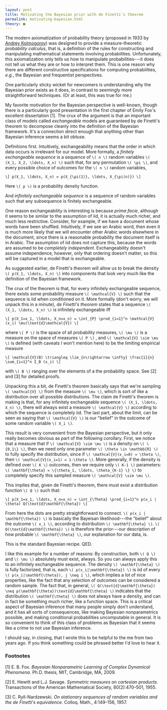 ```yaml
---
layout: post
title: Motivating the Bayesian prior with de Finetti's theorem
permalink: motivating-bayesian.html
theory: ■
---
```


The modern axiomatization of probability theory (proposed in 1933 by [Andrey Kolmogorov](http://en.wikipedia.org/wiki/Andrey_Kolmogorov)) was designed to provide a measure-theoretic *probability calculus*, that is, a definition of the rules for constructing and manipulating mathematical statements involving probabilities. Unfortunately, this axiomatization only tells us how to manipulate probabilities---it does not tell us what they are or how to interpret them. This is one reason why there are different constructive specifications for computing probabilities, *e.g.*, the Bayesian and frequentist perspectives.

One particularly sticky wicket for newcomers is understanding why the Bayesian prior exists as it does, in contrast to seemingly more straightforward techniques. (Or at least, this was true for me.)

My favorite motivation for the Bayesian perspective is well-known, though there is a particularly good presentation in the first chapter of Emily Fox's excellent dissertation [1]. The crux of the argument is that an important class of models called *exchangeable* models are guaranteed by de Finetti's theorem to decompose cleanly into the definition of the Bayesian framework. It's a connection direct enough that anything other than Bayesian inference seems a bit obtuse.

Definitions first. Intuitively, exchangeability means that the order in which data occurs is irrelevant for our model. More formally, a *finitely exchangeable sequence* is a sequence of `\( n \)` random variables `\( (X_1, X_2, \ldots, X_n) \)` such that, for any permutation `\( \pi \)`, and every possible choice of outcomes for the `\( n \)` random variables,

`\[ p(X_1, \ldots, X_n) = p(X_{\pi(1)}, \ldots, X_{\pi(n)}) \]`

Here `\( p \)` is a probability density function.

And *infinitely exchangeable sequence* is a sequence of random variables such that any subsequence is finitely exchangeable.

One reason exchangeability is interesting is because *prima facie*, although it seems to be similar to the assumption of iid, it is actually much richer, and much less restrictive. Consider, for example, if we have a document whose words have been shuffled. Intuitively, if we see an Arabic word, then even it is much more likely that we will encounter other Arabic words elsewhere in the document, since there is a reasonable probability the document itself is in Arabic. The assumption of iid does not capture this, because the words are assumed to be *completely independent*. Exchangeability doesn't assume independence, however, only that ordering doesn't matter, so this will be captured in a model that is exchangeable.

As suggested earlier, de Finetti's theorem will allow us to break the density `\( p(X_1, \ldots, X_n) \)` into components that look very much like the definition of the Bayesian framework.

The crux of the theorem is that, for every infinitely exchangeable sequence, there exists some probability measure `\( \mathcal{V} \)` such that the sequence is iid when conditioned on it. More formally (don't worry, we will unpack this in a minute), *de Finetti's theorem* states that a sequence `\( (X_1, \ldots, X_n) \)` is infinitely exchangeable iff

`\[ p(X_1=x_1, \ldots, X_n=x_n) = \int_{P} \prod_{i=1}^n \mathcal{V}(x_i) \mu(\text{d}\mathcal{V}) \]`

where `\( P \)` is the space of all probability measures, `\( \mu \)` is a measure on the space of measures `\( P \)` , and `\( \mathcal{V} \sim \mu \)` is defined (with caveats I won't mention here) to be the limiting empirical measure

`\[ \mathcal{V}(B) \triangleq \lim_{n\rightarrow \infty} \frac{1}{n} \sum_{i=1}^n I_B (x_i) \]`

with `\( B \)` ranging over the elements of a the probability space. See [2] and [3] for detailed proofs.

Unpacking this a bit, de Finetti's theorem basically says that we're sampling `\( \mathcal{V} \)` from the measure `\( \mu \)`, which is sort of like a distribution over all possible distributions. The claim de Finetti's theorem is making is that, for any infinitely exchangeable sequence `\( (X_1, \ldots, X_n) \)`, there will always exist a measure `\( \mathcal{V} \)` according to which the sequence is completely iid. The last part, about the limit, can be seen as saying that `\( \mathcal{V} \)` is our "belief" in the outcome of some random variable `\( X_i \)`.

This result is very convenient from the Bayesian perspective, but it only really becomes obvious as part of the following corollary. First, we notice that a measure that if `\( \mathcal{V} \sim \mu \)` is a density on `\( \{0,1\} \)`, then we need only one parameter `\( \theta \in \mathbb{R} \)` to fully specify the distribution, since if `\( \mathcal{V}(x_i=0) = \theta \)`, then `\( \mathcal{V}(x_i=1) = 1-\theta \)`. More generally, if the density is defined over `\( K \)` outcomes, then we require only `\( K-1 \)` parameters: `\( \mathbf{\theta} = \{\theta_1, \ldots, \theta_{K-1} \} \)` to completely specify this sampled measure `\( \mathcal{V} \sim \mu \)`.

This implies that, given de Finetti's theorem, there must exist a distribution function `\( Q \)` such that:

`\[ p(X_1=x_1, \ldots, X_n=x_n) = \int_{\Theta} \prod_{i=1}^n p(x_i | \theta) Q(\text{d}\mathbf{\theta}) \]`

From here the dots are pretty straightforward to connect. `\( p(x_i | \mathbf{\theta}) \)` is basically the Bayeisan likelihood---the "belief" about the outcome `\( x_i \)`, according to distribution `\( \mathbf{\theta} \)`. `\( Q(\text{d}\mathbf{\theta}) \)` is therefore the prior---our description of how probable `\( \mathbf{\theta} \)`, our explanation for our data, is.

This is the standard Bayesian recipe. QED.

I like this example for a number of reasons:
By construction, both `\( Q \)` and `\( \mu \)` absolutely must exist, always. So you can always apply this to an infinitely exchangeable sequence.
The density `\( \mathbf{\theta} \)` is fully factorized, that is, each `\( p(x_i|\mathbf{\theta}) \)` is iid of every `\( p(x_i|\mathbf{\theta}), j \neq i \)`, which implies a lot of nice properties, like the fact that any selection of outcomes can be considered a random sample.
The fact that, in general, `\( Q(\text{d}\mathbf{\theta}) \neq p(\mathbf{\theta})\text{d}\mathbf{\theta} \)` indicates that the distribution `\( \mathbf{\theta} \)` does not always have a density, and can in fact be something much richer, like a function space. This is a critical aspect of Bayesian inference that many people simply don't understand, and it has all sorts of consequences, like making Bayesian nonparametrics possible, and making conditional probabilities uncomputable in general.
It is so convenient to think of this class of problems as Bayesian that it seems like a crime to not use Bayesian inference.

I should say, in closing, that I wrote this to be helpful to the me from two years ago. If you think something could be phrased better I'd love to hear it.


### Footnotes

[1] E. B. Fox. *Bayesian Nonparametric Learning of Complex Dynamical Phenomena*. Ph.D. thesis, MIT, Cambridge, MA, 2009.

[2] E. Hewitt and L.J. Savage. *Symmetric measures on cartesian products*. Transactions of the American Mathematical Society, 80(2):470–501, 1955.

[3] C. Ryll-Nardzewski. *On stationary sequences of random variables and the de Finetti's equivalence*. Colloq. Math., 4:149–156, 1957.
